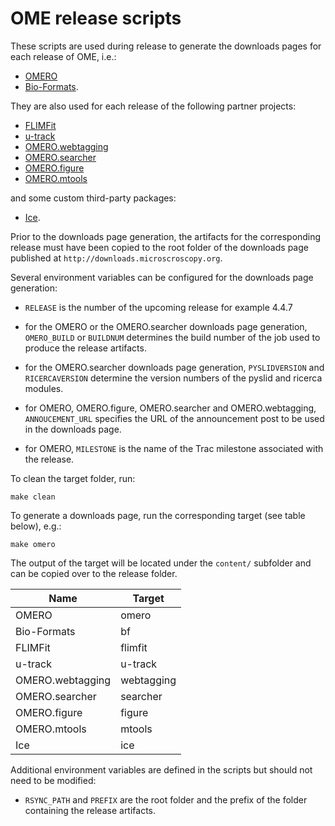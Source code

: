 OME release scripts
===================

These scripts are used during release to generate the downloads pages for each
release of OME, i.e.:
- [OMERO](http://downloads.openmicroscopy.org/omero)
- [Bio-Formats](http://downloads.openmicroscopy.org/bio-formats).

They are also used for each release of the following partner projects:
- [FLIMFit](http://downloads.openmicroscopy.org/flimfit)
- [u-track](http://downloads.openmicroscopy.org/u-track)
- [OMERO.webtagging](http://downloads.openmicroscopy.org/webtagging)
- [OMERO.searcher](http://downloads.openmicroscopy.org/searcher)
- [OMERO.figure](http://downloads.openmicroscopy.org/figure)
- [OMERO.mtools](http://downloads.openmicroscopy.org/mtools)

and some custom third-party packages:
- [Ice](http://downloads.openmicroscopy.org/ice).

Prior to the downloads page generation, the artifacts for the corresponding
release must have been copied to the root folder of the downloads page
published at `http://downloads.microscroscopy.org`.

Several environment variables can be configured for the downloads page
generation:

- `RELEASE` is the number of the upcoming release for example 4.4.7

- for the OMERO or the OMERO.searcher downloads page generation, `OMERO_BUILD`
  or `BUILDNUM` determines the build number of the job used to produce the
  release artifacts.

- for the OMERO.searcher downloads page generation, `PYSLIDVERSION` and
  `RICERCAVERSION` determine the version numbers of the pyslid and ricerca
  modules.

- for OMERO, OMERO.figure, OMERO.searcher and OMERO.webtagging,
  `ANNOUCEMENT_URL` specifies the URL of the announcement post to be used in
  the downloads page.

- for OMERO, `MILESTONE` is the name of the Trac milestone associated with the
  release.

To clean the target folder, run:

   ```
   make clean
   ```


To generate a downloads page, run the corresponding target (see table below),
e.g.:

  ```
  make omero
  ```

The output of the target will be located under the `content/` subfolder and
can be copied over to the release folder.


Name             | Target
-----------------|----------
OMERO            | omero
Bio-Formats      | bf
FLIMFit          | flimfit
u-track          | u-track
OMERO.webtagging | webtagging
OMERO.searcher   | searcher
OMERO.figure     | figure
OMERO.mtools     | mtools
Ice              | ice

Additional environment variables are defined in the scripts but should not
need to be modified:

- `RSYNC_PATH` and `PREFIX` are the root folder and the prefix of the folder
  containing the release artifacts.
